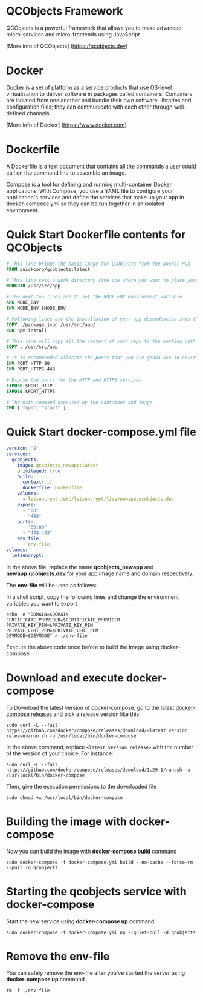 # QCObjects Framework

QCObjects is a powerful framework that allows you to make advanced micro-services and micro-frontends using JavaScript

[More info of QCObjects] (https://qcobjects.dev)

# Docker

Docker is a set of platform as a service products that use OS-level virtualization to deliver software in packages called containers. Containers are isolated from one another and bundle their own software, libraries and configuration files; they can communicate with each other through well-defined channels.

[More info of Docker] (https://www.docker.com)

# Dockerfile

A Dockerfile is a text document that contains all the commands a user could call on the command line to assemble an image.

Compose is a tool for defining and running multi-container Docker applications. With Compose, you use a YAML file to configure your application's services and define the services that make up your app in docker-compose.yml so they can be run together in an isolated environment.

# Quick Start Dockerfile contents for QCObjects

```dockerfile
# This line brings the basic image for QCObjects from the Docker Hub
FROM quickcorp/qcobjects:latest

# This line sets a work directory (the one where you want to place your app source)
WORKDIR /usr/src/app

# The next two lines are to set the NODE_ENV environment variable
ARG NODE_ENV
ENV NODE_ENV $NODE_ENV

# Following lines are the installation of your app dependencies into the container
COPY ./package.json /usr/src/app/
RUN npm install

# This line will copy all the content of your repo to the working path into the container
COPY . /usr/src/app

# It is recommended allocate the ports that you are gonna use in environment variables
ENV PORT_HTTP 80
ENV PORT_HTTPS 443

# Expose the ports for the HTTP and HTTPS services
EXPOSE $PORT_HTTP
EXPOSE $PORT_HTTPS

# The main command executed by the container and image
CMD [ "npm", "start" ]
```

# Quick Start docker-compose.yml file

```yaml
version: '2'
services:
  qcobjects:
    image: qcobjects_newapp:latest
    privileged: true
    build:
      context: ./
      dockerfile: Dockerfile
    volumes:
      - letsencrypt:/etc/letsencrypt/live/newapp.qcobjects.dev
    expose:
      - "80"
      - "443"
    ports:
      - "80:80"
      - "443:443"
    env_file:
      - env-file
volumes:
  letsencrypt:

```

In the above file, replace the name **qcobjects_newapp** and **newapp.qcobjects.dev** for your app image name and domain respectively.


The **env-file** will be used as follows:

In a shell script, copy the following lines and change the environment variables you want to export

```shell
echo -e "DOMAIN=$DOMAIN
CERTIFICATE_PROVIDER=$CERTIFICATE_PROVIDER
PRIVATE_KEY_PEM=$PRIVATE_KEY_PEM
PRIVATE_CERT_PEM=$PRIVATE_CERT_PEM
DEVMODE=$DEVMODE" > ./env-file
```

Execute the above code once before to build the image using docker-compose

# Download and execute docker-compose

To Download the latest version of docker-compose, go to the latest [docker-compose releases](https://github.com/docker/compose/releases) and pick a release version like this:

```shell
sudo curl -L --fail https://github.com/docker/compose/releases/download/<latest version release>/run.sh -o /usr/local/bin/docker-compose
```

In the above command, replace ```<latest version release>``` with the number of the version of your choice. For instance:

```shell
sudo curl -L --fail https://github.com/docker/compose/releases/download/1.29.1/run.sh -o /usr/local/bin/docker-compose
```

Then, give the execution permissions to the downloaded file

```shell
sudo chmod +x /usr/local/bin/docker-compose
```

# Building the image with docker-compose

Now you can build the image with **docker-compose build** command

```shell
sudo docker-compose -f docker-compose.yml build --no-cache --force-rm --pull -q qcobjects
```

# Starting the qcobjects service with docker-compose

Start the new service using **docker-compose up** command

```shell
sudo docker-compose -f docker-compose.yml up --quiet-pull -d qcobjects
```

# Remove the env-file

You can safely remove the env-file after you've started the server using **docker-compose up** command

```shell
rm -f ./env-file
```
